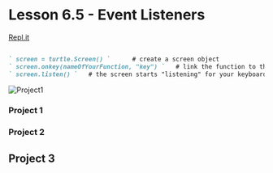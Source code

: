 # Lesson 6.5 - Event Listeners

[Repl.it](https://repl.it/~)

```markdown

` screen = turtle.Screen() `      # create a screen object
` screen.onkey(nameOfYourFunction, "key") `   # link the function to the keys
` screen.listen() `   # the screen starts "listening" for your keyboard input

```

![Project1](https://miro.medium.com/max/1000/0*kBHpKva09AsGj7RQ)


### Project 1


### Project 2


## Project 3
